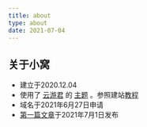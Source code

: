```yaml
---
title: about
type: about
date: 2021-07-04
---
```


## 关于小窝
- 建立于2020.12.04
- 使用了 [云游君](https://www.yunyoujun.cn) 的 [主题](https://hexo-theme-yun.vercel.app) 。参照建站[教程](https://www.yunyoujun.cn/share/how-to-build-your-site/)
- 域名于2021年6月27日申请
- [第一篇文章](https://blog.misaka-h.cf/2021/07/01/freenom%E7%94%B3%E8%AF%B7%E5%85%8D%E8%B4%B9%E5%9F%9F%E5%90%8D/)于2021年7月1日发布